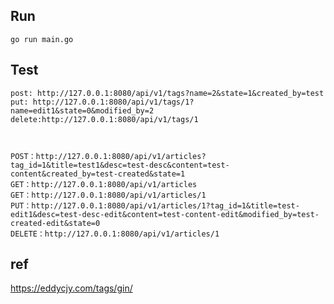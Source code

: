 

## Run

```
go run main.go
```


## Test

    post: http://127.0.0.1:8080/api/v1/tags?name=2&state=1&created_by=test
    put: http://127.0.0.1:8080/api/v1/tags/1?name=edit1&state=0&modified_by=2
    delete:http://127.0.0.1:8080/api/v1/tags/1



    POST：http://127.0.0.1:8080/api/v1/articles?tag_id=1&title=test1&desc=test-desc&content=test-content&created_by=test-created&state=1
    GET：http://127.0.0.1:8080/api/v1/articles
    GET：http://127.0.0.1:8080/api/v1/articles/1
    PUT：http://127.0.0.1:8080/api/v1/articles/1?tag_id=1&title=test-edit1&desc=test-desc-edit&content=test-content-edit&modified_by=test-created-edit&state=0
    DELETE：http://127.0.0.1:8080/api/v1/articles/1



## ref

https://eddycjy.com/tags/gin/
